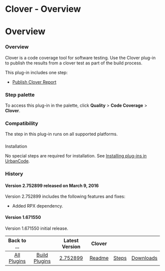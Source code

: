 
Clover - Overview
=================

# Overview



### Overview




 


Clover is a code coverage tool for software testing. Use the Clover plug-in to publish the results
 from a clover test as part of the build process.


This plug-in includes one step:


* [Publish Clover 
Report](#run_visual_studio)



### Step palette


To access this plug-in in the palette, click **Quality** > **Code 
Coverage** > **Clover**.


### Compatibility


The step in this plug-in runs on all supported platforms.


### 
Installation


No special steps are required for installation. See [Installing plug-ins in 
UrbanCode](https://www.urbancode.com/resource/installing-plug-ins-in-urbancode-products/ "Installing plug-ins in 
UrbanCode").


### History


#### Version 2.752899 released on March 9, 2016


Version 2.752899 includes the following 
features and fixes:


* Added RPX dependency.


#### Version 1.671550


Version 1.671550 initial release.




|Back to ...||Latest Version|Clover |||
| :---: | :---: | :---: | :---: | :---: | :---: |
|[All Plugins](../../index.md)|[Build Plugins](../README.md)|[2.752899](https://raw.githubusercontent.com/UrbanCode/IBM-UCB-PLUGINS/main/files/Clover/clover-2.752899.zip)|[Readme](README.md)|[Steps](steps.md)|[Downloads](downloads.md)|

